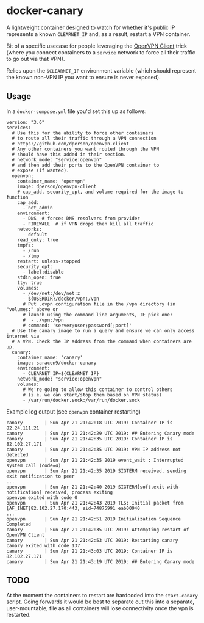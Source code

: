# docker-canary
A lightweight container designed to watch for whether it's public IP represents a known `CLEARNET_IP` and, as a result, restart a VPN container.

Bit of a specific usecase for people leveraging the [OpenVPN Client](https://github.com/dperson/openvpn-client) trick (where you connect containers to a `service` network to force all their traffic to go out via that VPN).

Relies upon the `$CLEARNET_IP` environment variable (which should represent the known non-VPN IP you want to ensure is never exposed).

## Usage
In a `docker-compose.yml` file you'd set this up as follows:

```
version: "3.6"
services:
  # Use this for the ability to force other containers
  # to route all their traffic through a VPN connection
  # https://github.com/dperson/openvpn-client
  # Any other containers you want routed through the VPN
  # should have this added in their section.
  # network_mode: "service:openvpn"
  # and then add their ports to the OpenVPN container to
  # expose (if wanted).
  openvpn:
    container_name: 'openvpn'
    image: dperson/openvpn-client
    # cap_add, security_opt, and volume required for the image to function
    cap_add:
      - net_admin
    environment:
      - DNS  # forces DNS resolvers from provider
      - FIREWALL  # if VPN drops then kill all traffic
    networks:
      - default
    read_only: true
    tmpfs:
      - /run
      - /tmp
    restart: unless-stopped
    security_opt:
      - label:disable
    stdin_open: true
    tty: true
    volumes:
      - /dev/net:/dev/net:z
      - ${USERDIR}/docker/vpn:/vpn
      # Put .ovpn configuration file in the /vpn directory (in "volumes:" above or
      # launch using the command line arguments, IE pick one:
      #  - ./vpn:/vpn
      # command: 'server;user;password[;port]'
  # Use the canary image to run a query and ensure we can only access internet via
  # a VPN. Check the IP address from the command when containers are up.
  canary:
    container_name: 'canary'
    image: saracen9/docker-canary
    environment:
      - CLEARNET_IP=${CLEARNET_IP}
    network_mode: "service:openvpn"
    volumes:
      # We're going to allow this container to control others
      # (i.e. we can start/stop them based on VPN status)
      - /var/run/docker.sock:/var/run/docker.sock
```

Example log output (see `openvpn` container restarting)

```
canary        | Sun Apr 21 21:42:18 UTC 2019: Container IP is 82.24.111.21
canary        | Sun Apr 21 21:42:29 UTC 2019: ## Entering Canary mode
canary        | Sun Apr 21 21:42:35 UTC 2019: Container IP is 82.102.27.171
canary        | Sun Apr 21 21:42:35 UTC 2019: VPN IP address not detected
openvpn       | Sun Apr 21 21:42:35 2019 event_wait : Interrupted system call (code=4)
openvpn       | Sun Apr 21 21:42:35 2019 SIGTERM received, sending exit notification to peer
...
openvpn       | Sun Apr 21 21:42:40 2019 SIGTERM[soft,exit-with-notification] received, process exiting
openvpn exited with code 0
openvpn       | Sun Apr 21 21:42:43 2019 TLS: Initial packet from [AF_INET]82.102.27.170:443, sid=74875991 eab00940
...
openvpn       | Sun Apr 21 21:42:51 2019 Initialization Sequence Completed
canary        | Sun Apr 21 21:42:35 UTC 2019: Attempting restart of OpenVPN Client
canary        | Sun Apr 21 21:42:53 UTC 2019: Restarting canary
canary exited with code 137
canary        | Sun Apr 21 21:43:03 UTC 2019: Container IP is 82.102.27.171
canary        | Sun Apr 21 21:43:19 UTC 2019: ## Entering Canary mode
```

## TODO
At the moment the containers to restart are hardcoded into the `start-canary` script. Going forwards it would be best to separate out this into a separate, user-mountable, file as all containers will lose connectivity once the vpn is restarted.
